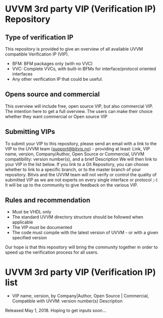 # UVVM 3rd party VIP (Verification IP) Repository

## Type of verification IP
This repository is provided to give an overview of all available UVVM compatible Verification IP (VIP).
- BFM: BFM packages only (with no VVC)
- VVC: Complete VVCs, with built-in BFMs for interface/protocol oriented interfaces
- Any other verification IP that could be useful.

## Opens source and commercial
This overview will include free, open source VIP, but also commercial VIP. The intention here to get a full overview. The users can make their choice whether they want commercial or Open source VIP

## Submitting VIPs 
To submit your VIP to this repository, please send an email with a link to the VIP to the UVVM team (support@bitvis.no) - providing at least: Link, VIP name, version, Company/Author, Open Source or Commercial, UVVM compatibility: version number(s), and a brief Description
We will then link to your VIP in the list below. If you link to a Git Repository, you can choose whether to link to a specific branch, or to the master branch of your repository.
Bitvis and the UVVM team will not verify or control the quality of submitted VIP as we are not experts on every single interface or protocol ;-)   
It will be up to the community to give feedback on the various VIP.

## Rules and recommendation
* Must be VHDL only
* The standard UVVM directory structure should be followed when applicable
* The VIP must be documented
* The code must compile with the latest version of UVVM - or with a given specified version
  
Our hope is that this repository will bring the community together in order to speed up the verification process for all users.

# UVVM 3rd party VIP (Verification IP) list

* VIP name, version, by Company|Author, Open Source | Commercial, Compatible with UVVM: version number(s)
  Description


Released May 1, 2018. Hoping to get inputs soon...
